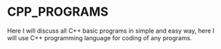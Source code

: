 # CPP_PROGRAMS
 Here I will discuss all C++ basic programs in simple and easy way, here I will use C++ programming language for coding of any programs.
